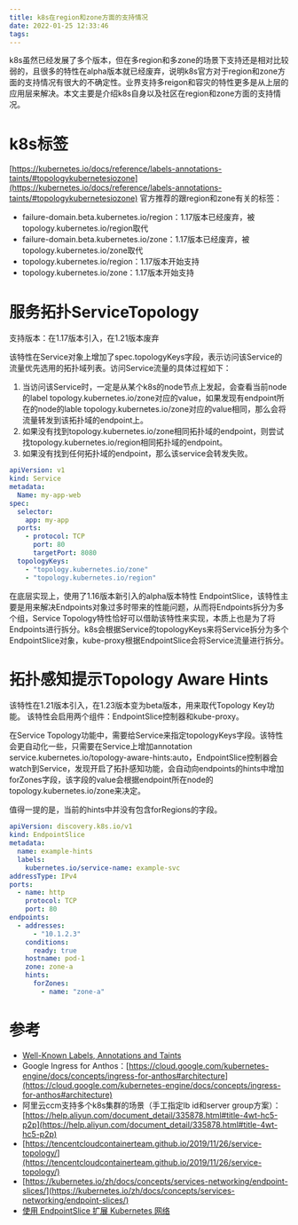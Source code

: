 ```yaml
---
title: k8s在region和zone方面的支持情况
date: 2022-01-25 12:33:46
tags:
---
```


k8s虽然已经发展了多个版本，但在多region和多zone的场景下支持还是相对比较弱的，且很多的特性在alpha版本就已经废弃，说明k8s官方对于region和zone方面的支持情况有很大的不确定性。业界支持多reigon和容灾的特性更多是从上层的应用层来解决。本文主要是介绍k8s自身以及社区在region和zone方面的支持情况。
# k8s标签
[https://kubernetes.io/docs/reference/labels-annotations-taints/#topologykubernetesiozone](https://kubernetes.io/docs/reference/labels-annotations-taints/#topologykubernetesiozone)
官方推荐的跟region和zone有关的标签：

- failure-domain.beta.kubernetes.io/region：1.17版本已经废弃，被topology.kubernetes.io/region取代
- failure-domain.beta.kubernetes.io/zone：1.17版本已经废弃，被topology.kubernetes.io/zone取代
- topology.kubernetes.io/region：1.17版本开始支持
- topology.kubernetes.io/zone：1.17版本开始支持
# 服务拓扑ServiceTopology
支持版本：在1.17版本引入，在1.21版本废弃
​

该特性在Service对象上增加了spec.topologyKeys字段，表示访问该Service的流量优先选用的拓扑域列表。访问Service流量的具体过程如下：

1. 当访问该Service时，一定是从某个k8s的node节点上发起，会查看当前node的label topology.kubernetes.io/zone对应的value，如果发现有endpoint所在的node的lable topology.kubernetes.io/zone对应的value相同，那么会将流量转发到该拓扑域的endpoint上。
1. 如果没有找到topology.kubernetes.io/zone相同拓扑域的endpoint，则尝试找topology.kubernetes.io/region相同拓扑域的endpoint。
1. 如果没有找到任何拓扑域的endpoint，那么该service会转发失败。
```yaml
apiVersion: v1
kind: Service
metadata:
  Name: my-app-web
spec:
  selector:
    app: my-app
  ports:
    - protocol: TCP
      port: 80
      targetPort: 8080
  topologyKeys:
    - "topology.kubernetes.io/zone"
    - "topology.kubernetes.io/region"
```
在底层实现上，使用了1.16版本新引入的alpha版本特性 EndpointSlice，该特性主要是用来解决Endpoints对象过多时带来的性能问题，从而将Endpoints拆分为多个组，Service Topology特性恰好可以借助该特性来实现，本质上也是为了将Endpoints进行拆分。k8s会根据Service的topologyKeys来将Service拆分为多个EndpointSlice对象，kube-proxy根据EndpointSlice会将Service流量进行拆分。
# 拓扑感知提示Topology Aware Hints
该特性在1.21版本引入，在1.23版本变为beta版本，用来取代Topology Key功能。
该特性会启用两个组件：EndpointSlice控制器和kube-proxy。
​

在Service Topology功能中，需要给Service来指定topologyKeys字段。该特性会更自动化一些，只需要在Service上增加annotation service.kubernetes.io/topology-aware-hints:auto，EndpointSlice控制器会watch到Service，发现开启了拓扑感知功能，会自动向endpoints的hints中增加forZones字段，该字段的value会根据endpoint所在node的topology.kubernetes.io/zone来决定。
​

值得一提的是，当前的hints中并没有包含forRegions的字段。
```yaml
apiVersion: discovery.k8s.io/v1
kind: EndpointSlice
metadata:
  name: example-hints
  labels:
    kubernetes.io/service-name: example-svc
addressType: IPv4
ports:
  - name: http
    protocol: TCP
    port: 80
endpoints:
  - addresses:
      - "10.1.2.3"
    conditions:
      ready: true
    hostname: pod-1
    zone: zone-a
    hints:
      forZones:
        - name: "zone-a"
```

# 参考

- [Well-Known Labels, Annotations and Taints]()
- Google Ingress for Anthos：[https://cloud.google.com/kubernetes-engine/docs/concepts/ingress-for-anthos#architecture](https://cloud.google.com/kubernetes-engine/docs/concepts/ingress-for-anthos#architecture)
- 阿里云ccm支持多个k8s集群的场景（手工指定lb id和server group方案）：[https://help.aliyun.com/document_detail/335878.html#title-4wt-hc5-p2p](https://help.aliyun.com/document_detail/335878.html#title-4wt-hc5-p2p)
- [https://tencentcloudcontainerteam.github.io/2019/11/26/service-topology/](https://tencentcloudcontainerteam.github.io/2019/11/26/service-topology/)
- [https://kubernetes.io/zh/docs/concepts/services-networking/endpoint-slices/](https://kubernetes.io/zh/docs/concepts/services-networking/endpoint-slices/)
- [使用 EndpointSlice 扩展 Kubernetes 网络](https://zhuanlan.zhihu.com/p/245165617)

